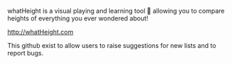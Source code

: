 whatHeight is a visual playing and learning tool 🎉 allowing you to compare heights of everything you ever wondered about!


http://whatHeight.com

This github exist to allow users to raise suggestions for new lists and to report bugs.


